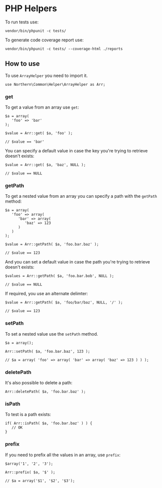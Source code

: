 # PHP Helpers

To run tests use:

    vendor/bin/phpunit -c tests/

To generate code coverage report use:

    vendor/bin/phpunit -c tests/ --coverage-html ./reports


## How to use

To use `ArrayHelper` you need to import it.

    use Northern\Common\Helper\ArrayHelper as Arr;

### get

To get a value from an array use `get`:

    $a = array(
       'foo' => 'bar'
    );

    $value = Arr::get( $a, 'foo' );

    // $value == 'bar'

You can specify a default value in case the key you're trying to retrieve doesn't exists:

    $value = Arr::get( $a, 'baz', NULL );

    // $value == NULL

### getPath

To get a nested value from an array you can specify a path with the `getPath` method:

    $a = array(
       'foo' => array(
          'bar' => array(
             'baz' => 123
          )
       )
    );

    $value = Arr::getPath( $a, 'foo.bar.baz' );

    // $value == 123

And you can set a default value in case the path you're trying to retrieve doesn't exists:

    $values = Arr::getPath( $a, 'foo.bar.bob', NULL );
    
    // $value == NULL
    
If required, you use an alternate delimter:

    $value = Arr::getPath( $a, 'foo/bar/baz', NULL, '/' );

    // $value == 123

### setPath

To set a nested value use the `setPath` method.

    $a = array();
    
    Arr::setPath( $a, 'foo.bar.baz', 123 );
    
    // $a = array( 'foo' => array( 'bar' => array( 'baz' => 123 ) ) );
    
### deletePath

It's also possible to delete a path:

    Arr::deletePath( $a, 'foo.bar.baz' );
    
### isPath

To test is a path exists:

    if( Arr::isPath( $a, 'foo.bar.baz' ) ) {
       // OK
    }
    
### prefix

If you need to prefix all the values in an array, use `prefix`:

    $array('1', '2', '3');
   
    Arr::prefix( $a, '$' );
   
    // $a = array('$1', '$2', '$3');
    